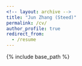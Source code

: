 ```yaml
---
<!-- layout: archive -->
title: "Jun Zhang (Steed)"
permalink: /cv/
author_profile: true
redirect_from:
  - /resume
---
```


{% include base_path %}

<!-- [Click to View My Up-to-date Curriculum Vitae [PDF]](http://lantaoyu.github.io/files/lantaoyu_cv.pdf)
 -->
<!-- <embed src="http://lantaoyu.com/files/lantaoyu_cv.pdf" width="650" height="1800" type='application/pdf'> -->

